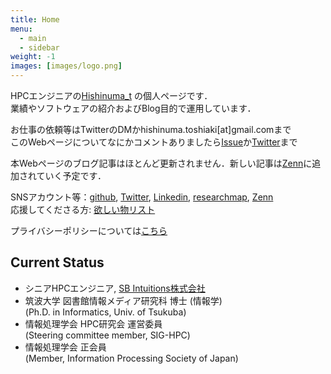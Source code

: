 ```yaml
---
title: Home
menu:
  - main
  - sidebar
weight: -1
images: [images/logo.png]
---
```


HPCエンジニアの[Hishinuma\_t][1] の個人ページです．\
業績やソフトウェアの紹介およびBlog目的で運用しています．

お仕事の依頼等はTwitterのDMかhishinuma.toshiaki[at]gmail.comまで\
このWebページについてなにかコメントありましたら[Issue][2]か[Twitter][1]まで

本Webページのブログ記事はほとんど更新されません．新しい記事は[Zenn][8]に追加されていく予定です．

SNSアカウント等：[github][5], [Twitter][2], [Linkedin][6], [researchmap][7], [Zenn][8]\
応援してくださる方: [欲しい物リスト][4]

プライバシーポリシーについては[こちら](about/privacy)

## Current Status
* シニアHPCエンジニア, [SB Intuitions株式会社](https://www.sbintuitions.co.jp/)
* 筑波大学 図書館情報メディア研究科 博士 (情報学) \
	(Ph.D. in Informatics, Univ. of Tsukuba)
* 情報処理学会 HPC研究会 運営委員 \
    (Steering committee member, SIG-HPC)
* 情報処理学会 正会員\
   	(Member, Information Processing Society of Japan)

[1]: https://twitter.com/Hishinuma_t
[2]: https://github.com/t-hishinuma/t-hishinuma.github.io/issues
[4]: https://www.amazon.co.jp/hz/wishlist/ls/2PFMM9FT4AVRC?&sort=priority
[5]: https://github.com/t-hishinuma/
[6]: https://www.linkedin.com/in/toshiaki-hishinuma-a34247157/
[7]: https://researchmap.jp/hishinuma-t
[8]: https://zenn.dev/hishinuma_t
